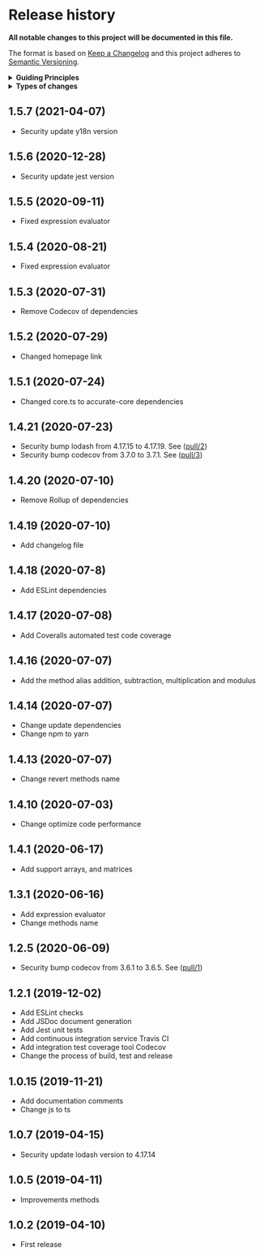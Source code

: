 # Release history

**All notable changes to this project will be documented in this file.**

The format is based on [Keep a Changelog](http://keepachangelog.com/en/1.0.0/)
and this project adheres to [Semantic Versioning](http://semver.org/spec/v2.0.0.html).

<details>
  <summary><strong>Guiding Principles</strong></summary>

-   Changelogs are for humans, not machines.
-   There should be an entry for every single version.
-   The same types of changes should be grouped.
-   Versions and sections should be linkable.
-   The latest version comes first.
-   The release date of each versions is displayed.
-   Mention whether you follow Semantic Versioning.

</details>

<details>
  <summary><strong>Types of changes</strong></summary>

Changelog entries are classified using the following labels _(from [keep-a-changelog](http://keepachangelog.com/)_):

-   `Added` for new features.
-   `Changed` for changes in existing functionality.
-   `Deprecated` for soon-to-be removed features.
-   `Removed` for now removed features.
-   `Fixed` for any bug fixes.
-   `Security` in case of vulnerabilities.

</details>

## 1.5.7 (2021-04-07)

-   Security update y18n version

## 1.5.6 (2020-12-28)

-   Security update jest version

## 1.5.5 (2020-09-11)

-   Fixed expression evaluator

## 1.5.4 (2020-08-21)

-   Fixed expression evaluator

## 1.5.3 (2020-07-31)

-   Remove Codecov of dependencies

## 1.5.2 (2020-07-29)

-   Changed homepage link

## 1.5.1 (2020-07-24)

-   Changed core.ts to accurate-core dependencies

## 1.4.21 (2020-07-23)

-   Security bump lodash from 4.17.15 to 4.17.19. See ([pull/2](https://github.com/Ipxxiao/accurate/pull/2))
-   Security bump codecov from 3.7.0 to 3.7.1. See ([pull/3](https://github.com/Ipxxiao/accurate/pull/3))

## 1.4.20 (2020-07-10)

-   Remove Rollup of dependencies

## 1.4.19 (2020-07-10)

-   Add changelog file

## 1.4.18 (2020-07-8)

-   Add ESLint dependencies

## 1.4.17 (2020-07-08)

-   Add Coveralls automated test code coverage

## 1.4.16 (2020-07-07)

-   Add the method alias addition, subtraction, multiplication and modulus

## 1.4.14 (2020-07-07)

-   Change update dependencies
-   Change npm to yarn

## 1.4.13 (2020-07-07)

-   Change revert methods name

## 1.4.10 (2020-07-03)

-   Change optimize code performance

## 1.4.1 (2020-06-17)

-   Add support arrays, and matrices

## 1.3.1 (2020-06-16)

-   Add expression evaluator
-   Change methods name

## 1.2.5 (2020-06-09)

-   Security bump codecov from 3.6.1 to 3.6.5. See ([pull/1](https://github.com/Ipxxiao/accurate/pull/1))

## 1.2.1 (2019-12-02)

-   Add ESLint checks
-   Add JSDoc document generation
-   Add Jest unit tests
-   Add continuous integration service Travis CI
-   Add integration test coverage tool Codecov
-   Change the process of build, test and release

## 1.0.15 (2019-11-21)

-   Add documentation comments
-   Change js to ts

## 1.0.7 (2019-04-15)

-   Security update lodash version to 4.17.14

## 1.0.5 (2019-04-11)

-   Improvements methods

## 1.0.2 (2019-04-10)

-   First release

[keep-a-changelog]: https://github.com/olivierlacan/keep-a-changelog
